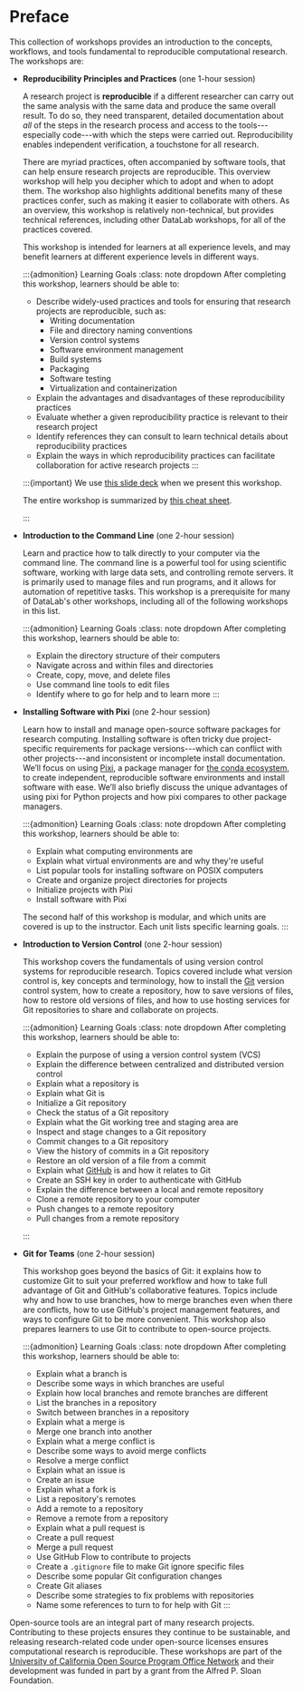 # Preface

This collection of workshops provides an introduction to the concepts,
workflows, and tools fundamental to reproducible computational research. The
workshops are:

* **Reproducibility Principles and Practices** (one 1-hour session)

  A research project is **reproducible** if a different researcher can carry
  out the same analysis with the same data and produce the same overall result.
  To do so, they need transparent, detailed documentation about _all_ of the
  steps in the research process and access to the tools---especially
  code---with which the steps were carried out. Reproducibility enables
  independent verification, a touchstone for all research.

  There are myriad practices, often accompanied by software tools, that can
  help ensure research projects are reproducible. This overview workshop will
  help you decipher which to adopt and when to adopt them. The workshop also
  highlights additional benefits many of these practices confer, such as making
  it easier to collaborate with others. As an overview, this workshop is
  relatively non-technical, but provides technical references, including other
  DataLab workshops, for all of the practices covered.

  This workshop is intended for learners at all experience levels, and may
  benefit learners at different experience levels in different ways.

  :::{admonition} Learning Goals
  :class: note dropdown
  After completing this workshop, learners should be able to:

  + Describe widely-used practices and tools for ensuring that research projects
    are reproducible, such as:
       - Writing documentation
       - File and directory naming conventions
       - Version control systems
       - Software environment management
       - Build systems
       - Packaging
       - Software testing
       - Virtualization and containerization
  + Explain the advantages and disadvantages of these reproducibility practices
  + Evaluate whether a given reproducibility practice is relevant to their
    research project
  + Identify references they can consult to learn technical details about
    reproducibility practices
  + Explain the ways in which reproducibility practices can facilitate
    collaboration for active research projects
  :::

  :::{important}
  We use [this slide deck][slides] when we present this workshop.

  [slides]: https://docs.google.com/presentation/d/1uez0jDi5itswL6La3hj9DUucjNR30EKLCeh8KIzK2WA/edit?usp=sharing

  The entire workshop is summarized by [this cheat sheet][cheat].

  [cheat]: https://docs.google.com/document/d/1Ris4HHFZz_3yPJxvVw8vt_qS6WFxV9SlFQ86oznece8/edit?usp=sharing
  :::

* **Introduction to the Command Line** (one 2-hour session)

  Learn and practice how to talk directly to your computer via the command
  line. The command line is a powerful tool for using scientific software,
  working with large data sets, and controlling remote servers. It is primarily
  used to manage files and run programs, and it allows for automation of
  repetitive tasks. This workshop is a prerequisite for many of DataLab's other
  workshops, including all of the following workshops in this list.

  :::{admonition} Learning Goals
  :class: note dropdown
  After completing this workshop, learners should be able to:
  + Explain the directory structure of their computers
  + Navigate across and within files and directories
  + Create, copy, move, and delete files
  + Use command line tools to edit files
  + Identify where to go for help and to learn more
  :::

* **Installing Software with Pixi** (one 2-hour session)

  Learn how to install and manage open-source software packages for research
  computing. Installing software is often tricky due project-specific
  requirements for package versions---which can conflict with other
  projects---and inconsistent or incomplete install documentation. We’ll focus
  on using [Pixi][], a package manager for [the conda ecosystem][conda-eco], to
  create independent, reproducible software environments and install software
  with ease. We’ll also briefly discuss the unique advantages of using pixi for
  Python projects and how pixi compares to other package managers.

  [pixi]: https://pixi.sh/
  [conda-eco]: https://conda.org/

  :::{admonition} Learning Goals
  :class: note dropdown
  After completing this workshop, learners should be able to:

  + Explain what computing environments are
  + Explain what virtual environments are and why they're useful
  + List popular tools for installing software on POSIX computers
  + Create and organize project directories for projects
  + Initialize projects with Pixi
  + Install software with Pixi

  The second half of this workshop is modular, and which units are covered is
  up to the instructor. Each unit lists specific learning goals.
  :::

* **Introduction to Version Control** (one 2-hour session)

  This workshop covers the fundamentals of using version control systems for
  reproducible research. Topics covered include what version control is, key
  concepts and terminology, how to install the [Git][] version control system,
  how to create a repository, how to save versions of files, how to restore old
  versions of files, and how to use hosting services for Git repositories to
  share and collaborate on projects.

  [Git]: https://git-scm.com/

  :::{admonition} Learning Goals
  :class: note dropdown
  After completing this workshop, learners should be able to:

  + Explain the purpose of using a version control system (VCS)
  + Explain the difference between centralized and distributed version control
  + Explain what a repository is
  + Explain what Git is
  + Initialize a Git repository
  + Check the status of a Git repository
  + Explain what the Git working tree and staging area are
  + Inspect and stage changes to a Git repository
  + Commit changes to a Git repository
  + View the history of commits in a Git repository
  + Restore an old version of a file from a commit
  + Explain what [GitHub][] is and how it relates to Git
  + Create an SSH key in order to authenticate with GitHub
  + Explain the difference between a local and remote repository
  + Clone a remote repository to your computer
  + Push changes to a remote repository
  + Pull changes from a remote repository

  [GitHub]: https://github.com/
  :::

* **Git for Teams** (one 2-hour session)

  This workshop goes beyond the basics of Git: it explains how to customize Git
  to suit your preferred workflow and how to take full advantage of Git and
  GitHub's collaborative features. Topics include why and how to use branches,
  how to merge branches even when there are conflicts, how to use GitHub's
  project management features, and ways to configure Git to be more convenient.
  This workshop also prepares learners to use Git to contribute to open-source
  projects.

  :::{admonition} Learning Goals
  :class: note dropdown
  After completing this workshop, learners should be able to:

  + Explain what a branch is
  + Describe some ways in which branches are useful
  + Explain how local branches and remote branches are different
  + List the branches in a repository
  + Switch between branches in a repository
  + Explain what a merge is
  + Merge one branch into another
  + Explain what a merge conflict is
  + Describe some ways to avoid merge conflicts
  + Resolve a merge conflict
  + Explain what an issue is
  + Create an issue
  + Explain what a fork is
  + List a repository's remotes
  + Add a remote to a repository
  + Remove a remote from a repository
  + Explain what a pull request is
  + Create a pull request
  + Merge a pull request
  + Use GitHub Flow to contribute to projects
  + Create a `.gitignore` file to make Git ignore specific files
  + Describe some popular Git configuration changes
  + Create Git aliases
  + Describe some strategies to fix problems with repositories
  + Name some references to turn to for help with Git
  :::

Open-source tools are an integral part of many research projects. Contributing
to these projects ensures they continue to be sustainable, and releasing
research-related code under open-source licenses ensures computational research
is reproducible. These workshops are part of the [University of California Open
Source Program Office Network][ucospo] and their development was funded in part
by a grant from the Alfred P. Sloan Foundation.

[ucospo]: https://ucospo.net/

